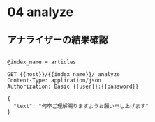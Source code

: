 # 04 analyze

## アナライザーの結果確認

```http

@index_name = articles

GET {{host}}/{{index_name}}/_analyze
Content-Type: application/json
Authorization: Basic {{user}}:{{password}}

{
  "text": "何卒ご理解賜りますようお願い申し上げます"
}
```